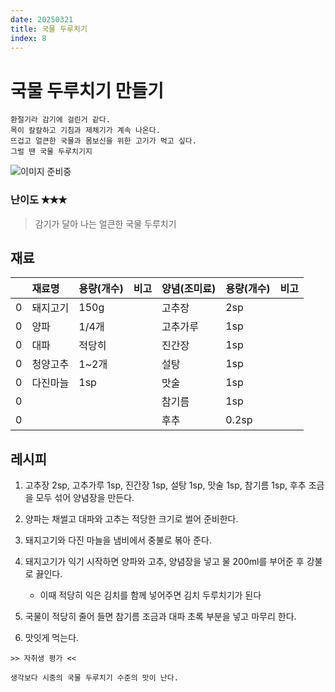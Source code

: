 ```yaml
---
date: 20250321
title: 국물 두루치기
index: 8
---
```


# 국물 두루치기 만들기

```
환절기라 감기에 걸린거 같다.
목이 칼칼하고 기침과 제체기가 계속 나온다.
뜨겁고 얼큰한 국물과 몸보신을 위한 고기가 먹고 싶다.
그럴 땐 국물 두루치기지
```

![이미지 준비중](<../../_assets/img/이미지 준비중.png>)

### 난이도 ✭✭✭
> 감기가 달아 나는 얼큰한 국물 두루치기


## 재료
||재료명|용량(개수)|비고|양념(조미료)|용량(개수)|비고|
|:-:|:--|:--|:--|:--|:--|:--|
|0|돼지고기|150g||고추장|2sp||
|0|양파|1/4개||고추가루|1sp||
|0|대파|적당히||진간장|1sp||
|0|청양고추|1~2개||설탕|1sp||
|0|다진마늘|1sp||맛술|1sp||
|0||||참기름|1sp||
|0||||후추|0.2sp||


## 레시피
1. 고추장 2sp, 고추가루 1sp, 진간장 1sp, 설탕 1sp, 맛술 1sp, 참기름 1sp, 후추 조금을 모두 섞어 양념장을 만든다.

1. 양파는 채썰고 대파와 고추는 적당한 크기로 썰어 준비한다.

1. 돼지고기와 다진 마늘을 냄비에서 중불로 볶아 준다. 

1. 돼지고기가 익기 시작하면 양파와 고추, 양념장을 넣고 물 200ml를 부어준 후 강불로 끓인다.
    - 이때 적당히 익은 김치를 함께 넣어주면 김치 두루치기가 된다

1. 국물이 적당히 줄어 들면 참기름 조금과 대파 초록 부분을 넣고 마무리 한다.

1. 맛잇게 먹는다.


~~~
>> 자취생 평가 <<

생각보다 시중의 국물 두루치기 수준의 맛이 난다.
~~~